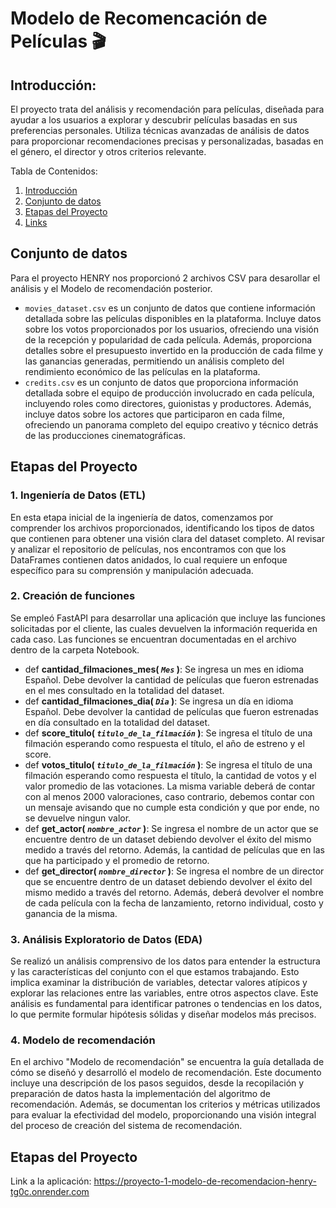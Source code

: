 
<h1> Modelo de Recomencación de Películas 🎬 </h1>

## Introducción:
El proyecto trata del análisis y recomendación para películas, diseñada para ayudar a los usuarios a explorar y descubrir películas 
basadas en sus preferencias personales. Utiliza técnicas avanzadas de análisis de datos para proporcionar recomendaciones precisas y personalizadas, 
basadas en el género, el director y otros criterios relevante.

Tabla de Contenidos: 
1. [Introducción](#introducción)
2. [Conjunto de datos](#conjunto-de-datos)
3. [Etapas del Proyecto](#etapas-del-proyecto)
4. [Links](#Links)

## Conjunto de datos
Para el proyecto HENRY nos proporcionó 2 archivos CSV para desarollar el análisis y el Modelo de recomendación posterior. 
* `movies_dataset.csv` es un conjunto de datos que contiene información detallada sobre las películas disponibles en la plataforma. Incluye datos sobre los votos proporcionados por los usuarios, ofreciendo una visión de la recepción y popularidad de cada película. Además, proporciona detalles sobre el presupuesto invertido en la producción de cada filme y las ganancias generadas, permitiendo un análisis completo del rendimiento económico de las películas en la plataforma.
* `credits.csv` es un conjunto de datos que proporciona información detallada sobre el equipo de producción involucrado en cada película, incluyendo roles como directores, guionistas y productores. Además, incluye datos sobre los actores que participaron en cada filme, ofreciendo un panorama completo del equipo creativo y técnico detrás de las producciones cinematográficas.

## Etapas del Proyecto
### 1. Ingeniería de Datos (ETL)
En esta etapa inicial de la ingeniería de datos, comenzamos por comprender los archivos proporcionados, identificando los tipos de datos que contienen para obtener una visión clara del dataset completo. Al revisar y analizar el repositorio de películas, nos encontramos con que los DataFrames contienen datos anidados, lo cual requiere un enfoque específico para su comprensión y manipulación adecuada.

### 2. Creación de funciones
Se empleó FastAPI para desarrollar una aplicación que incluye las funciones solicitadas por el cliente, las cuales devuelven la información requerida en cada caso. Las funciones se encuentran documentadas en el archivo dentro de la carpeta Notebook.
+ def **cantidad_filmaciones_mes( *`Mes`* )**: Se ingresa un mes en idioma Español. Debe devolver la cantidad de películas que fueron estrenadas en el mes consultado en la totalidad del dataset.
+  def **cantidad_filmaciones_dia( *`Dia`* )**: Se ingresa un día en idioma Español. Debe devolver la cantidad de películas que fueron estrenadas en día consultado en la totalidad del dataset.
+  def **score_titulo( *`titulo_de_la_filmación`* )**: Se ingresa el título de una filmación esperando como respuesta el título, el año de estreno y el score.
+  def **votos_titulo( *`titulo_de_la_filmación`* )**: Se ingresa el título de una filmación esperando como respuesta el título, la cantidad de votos y el valor promedio de las votaciones. La misma variable deberá de contar con al menos 2000 valoraciones, caso contrario, debemos contar con un mensaje avisando que no cumple esta condición y que por ende, no se devuelve ningun valor.
+  def **get_actor( *`nombre_actor`* )**: Se ingresa el nombre de un actor que se encuentre dentro de un dataset debiendo devolver el éxito del mismo medido a través del retorno. Además, la cantidad de películas que en las que ha participado y el promedio de retorno. 
+ def **get_director( *`nombre_director`* )**: Se ingresa el nombre de un director que se encuentre dentro de un dataset debiendo devolver el éxito del mismo medido a través del retorno. Además, deberá devolver el nombre de cada película con la fecha de lanzamiento, retorno individual, costo y ganancia de la misma.

### 3. Análisis Exploratorio de Datos (EDA)
Se realizó un análisis comprensivo de los datos para entender la estructura y las características del conjunto con el que estamos trabajando. Esto implica examinar la distribución de variables, detectar valores atípicos y explorar las relaciones entre las variables, entre otros aspectos clave. Este análisis es fundamental para identificar patrones o tendencias en los datos, lo que permite formular hipótesis sólidas y diseñar modelos más precisos.

### 4. Modelo de recomendación
En el archivo "Modelo de recomendación" se encuentra la guía detallada de cómo se diseñó y desarrolló el modelo de recomendación. Este documento incluye una descripción de los pasos seguidos, desde la recopilación y preparación de datos hasta la implementación del algoritmo de recomendación. Además, se documentan los criterios y métricas utilizados para evaluar la efectividad del modelo, proporcionando una visión integral del proceso de creación del sistema de recomendación.


## Etapas del Proyecto
Link a la aplicación: https://proyecto-1-modelo-de-recomendacion-henry-tg0c.onrender.com

